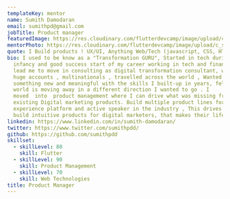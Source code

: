 ```yaml
---
templateKey: mentor
name: Sumith Damodaran
email: sumithpd@gmail.com
jobTitle: Product manager
featuredImage: https://res.cloudinary.com/flutterdevcamp/image/upload/c_scale,w_206/v1664192723/flutterdevcamp/mentors/Sumith-sitecore-plane__pw2rvg.webp
mentorPhoto: https://res.cloudinary.com/flutterdevcamp/image/upload/c_scale,h_505,w_570/v1664192723/flutterdevcamp/mentors/Sumith-sitecore-plane__pw2rvg.webp
quote: I Build products ! UX/UI, Anything Web/Tech (javascript, CSS, HTML)
bio: I used to be know as a "Transformation GURU", Started in tech during its
  infancy and good success start of my career working in tech and finance that
  lead me to move in consulting as digital transformation consultant, worked on
  huge accounts , multinationals , travelled across the world , Wanted to do
  something new and meaningful with the skills I built-up in years, felt that
  world is moving away in a different direction I wanted to go . I
  moved  into  product management where I can drive what was missing from
  existing Digital marketing products. Build multiple product lines for digital
  experience platform and active speaker in the industry , This drives me to
  build intuitive products for digital marketers, that makes their life easier
linkedin: https://www.linkedin.com/in/sumith-damodaran/
twitter: https://www.twitter.com/sumithpdd/
github: https://github.com/sumithpdd
skillset:
  - skillLevel: 80
    skill: Flutter
  - skillLevel: 90
    skill: Product Management
  - skillLevel: 70
    skill: Web Technologies
title: Product Manager
---
```

